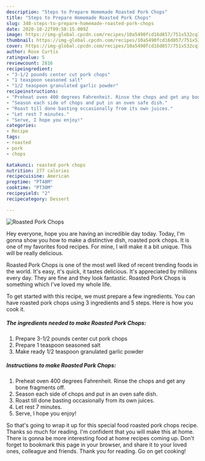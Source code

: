 ```yaml
---
description: "Steps to Prepare Homemade Roasted Pork Chops"
title: "Steps to Prepare Homemade Roasted Pork Chops"
slug: 348-steps-to-prepare-homemade-roasted-pork-chops
date: 2020-10-22T09:58:15.009Z
image: https://img-global.cpcdn.com/recipes/10a5490fcd16d857/751x532cq70/roasted-pork-chops-recipe-main-photo.jpg
thumbnail: https://img-global.cpcdn.com/recipes/10a5490fcd16d857/751x532cq70/roasted-pork-chops-recipe-main-photo.jpg
cover: https://img-global.cpcdn.com/recipes/10a5490fcd16d857/751x532cq70/roasted-pork-chops-recipe-main-photo.jpg
author: Rose Curtis
ratingvalue: 5
reviewcount: 2816
recipeingredient:
- "3-1/2 pounds center cut pork chops"
- "1 teaspoon seasoned salt"
- "1/2 teaspoon granulated garlic powder"
recipeinstructions:
- "Preheat oven 400 degrees Fahrenheit. Rinse the chops and get any bone fragments off."
- "Season each side of chops and put in an oven safe dish."
- "Roast till done basting occasionally from its own juices."
- "Let rest 7 minutes."
- "Serve, I hope you enjoy!"
categories:
- Recipe
tags:
- roasted
- pork
- chops

katakunci: roasted pork chops 
nutrition: 277 calories
recipecuisine: American
preptime: "PT40M"
cooktime: "PT30M"
recipeyield: "2"
recipecategory: Dessert

---
```



![Roasted Pork Chops](https://img-global.cpcdn.com/recipes/10a5490fcd16d857/751x532cq70/roasted-pork-chops-recipe-main-photo.jpg)

Hey everyone, hope you are having an incredible day today. Today, I'm gonna show you how to make a distinctive dish, roasted pork chops. It is one of my favorites food recipes. For mine, I will make it a bit unique. This will be really delicious.

Roasted Pork Chops is one of the most well liked of recent trending foods in the world. It's easy, it's quick, it tastes delicious. It's appreciated by millions every day. They are fine and they look fantastic. Roasted Pork Chops is something which I've loved my whole life.




To get started with this recipe, we must prepare a few ingredients. You can have roasted pork chops using 3 ingredients and 5 steps. Here is how you cook it.

<!--inarticleads1-->

##### The ingredients needed to make Roasted Pork Chops:

1. Prepare 3-1/2 pounds center cut pork chops
1. Prepare 1 teaspoon seasoned salt
1. Make ready 1/2 teaspoon granulated garlic powder




<!--inarticleads2-->

##### Instructions to make Roasted Pork Chops:

1. Preheat oven 400 degrees Fahrenheit. Rinse the chops and get any bone fragments off.
1. Season each side of chops and put in an oven safe dish.
1. Roast till done basting occasionally from its own juices.
1. Let rest 7 minutes.
1. Serve, I hope you enjoy!




So that's going to wrap it up for this special food roasted pork chops recipe. Thanks so much for reading. I'm confident that you will make this at home. There is gonna be more interesting food at home recipes coming up. Don't forget to bookmark this page in your browser, and share it to your loved ones, colleague and friends. Thank you for reading. Go on get cooking!
